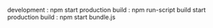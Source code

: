 development : npm start
production build : npm run-script build
start production build : npm start bundle.js
